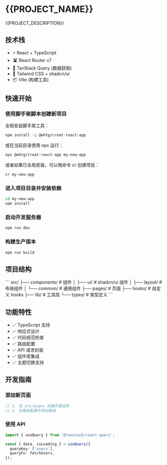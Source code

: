 # {{PROJECT_NAME}}

{{PROJECT_DESCRIPTION}}

## 技术栈

- ⚡️ React + TypeScript
- 🛣️ React Router v7
- 🔄 TanStack Query (数据获取)
- 🎨 Tailwind CSS + shadcn/ui
- 📦 Vite (构建工具)

## 快速开始

### 使用脚手架脚本创建新项目

全局安装脚手架工具：

```bash
npm install -g @whtg/creat-react-app
```

或在当前目录使用 npx 运行：

```bash
npx @whtg/creat-react-app my-new-app
```

或者如果已全局安装，可以用命令 cr 创建项目：

```bash
cr my-new-app
```

### 进入项目目录并安装依赖

```bash
cd my-new-app
npm install
```

### 启动开发服务器

```bash
npm run dev
```

### 构建生产版本

```bash
npm run build
```

## 项目结构

\`\`\`
src/
├── components/          # 组件
│   ├── ui/             # shadcn/ui 组件
│   ├── layout/         # 布局组件
│   └── common/         # 通用组件
├── pages/              # 页面
├── hooks/              # 自定义 hooks
├── lib/                # 工具库
└── types/              # 类型定义
\`\`\`

## 功能特性

- ✅ TypeScript 支持
- ✅ 响应式设计
- ✅ 代码规范检查
- ✅ 路由配置
- ✅ API 请求封装
- ✅ 组件库集成
- ✅ 主题切换支持

## 开发指南

### 添加新页面

```typescript
// 1. 在 src/pages 创建页面组件
// 2. 在路由配置中添加路由
```

### 使用 API

```typescript
import { useQuery } from '@tanstack/react-query';

const { data, isLoading } = useQuery({
  queryKey: ['users'],
  queryFn: fetchUsers,
});
```

